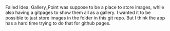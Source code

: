 Failed Idea,
Gallery_Point was suppose to be a place to store images, while also having a gitpages to show them all as a gallery.
I wanted it to be possible to just store images in the folder in this git repo. But I think the app has a hard time trying to do that for github pages.
